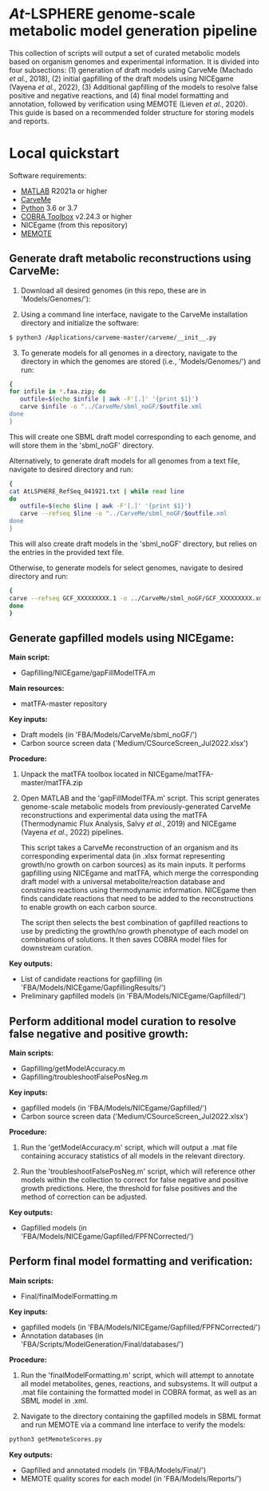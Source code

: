 *At*-LSPHERE genome-scale metabolic model generation pipeline
========================

This collection of scripts will output a set of curated metabolic models based on organism genomes and experimental information. It is divided into four subsections: (1) generation of draft models using CarveMe (Machado *et al.*, 2018), (2) initial gapfilling of the draft models using NICEgame (Vayena *et al.*, 2022), (3) Additional gapfilling of the models to resolve false positive and negative reactions, and (4) final model formatting and annotation, followed by verification using MEMOTE (Lieven *et al.*, 2020). This guide is based on a recommended folder structure for storing models and reports.

# Local quickstart

Software requirements:
  * [MATLAB](https://www.mathworks.com/products/matlab.html) R2021a or higher
  * [CarveMe](https://carveme.readthedocs.io/en/latest/installation.html)
  * [Python](https://www.python.org) 3.6 or 3.7
  * [COBRA Toolbox](https://opencobra.github.io/cobratoolbox/stable/) v2.24.3 or higher
  * NICEgame (from this repository)
  * [MEMOTE](https://memote.readthedocs.io/en/latest/)

## Generate draft metabolic reconstructions using CarveMe:
1. Download all desired genomes (in this repo, these are in 'Models/Genomes/'):

2. Using a command line interface, navigate to the CarveMe installation directory and initialize the software:
  ```bash
  $ python3 /Applications/carveme-master/carveme/__init__.py
  ```

3. To generate models for all genomes in a directory, navigate to the directory in which the genomes are stored (i.e., 'Models/Genomes/') and run:
```bash
{
for infile in *.faa.zip; do
   outfile=$(echo $infile | awk -F'[.]' '{print $1}')
   carve $infile -o "../CarveMe/sbml_noGF/$outfile.xml
done
}
```
This will create one SBML draft model corresponding to each genome, and will store them in the 'sbml_noGF' directory.

 Alternatively, to generate draft models for all genomes from a text file, navigate to desired directory and run:
```bash
{
cat AtLSPHERE_RefSeq_041921.txt | while read line 
do
   outfile=$(echo $line | awk -F'[.]' '{print $1}')
   carve --refseq $line -o "../CarveMe/sbml_noGF/$outfile.xml
done
}
```
This will also create draft models in the 'sbml_noGF' directory, but relies on the entries in the provided text file.

 Otherwise, to generate models for select genomes, navigate to desired directory and run:
```bash
{
carve --refseq GCF_XXXXXXXXX.1 -o ../CarveMe/sbml_noGF/GCF_XXXXXXXXX.xml
done
}
```

## Generate gapfilled models using NICEgame:

**Main script:**
* Gapfilling/NICEgame/gapFillModelTFA.m

**Main resources:**
  * matTFA-master repository

**Key inputs:**
  * Draft models (in 'FBA/Models/CarveMe/sbml_noGF/')
  * Carbon source screen data ('Medium/CSourceScreen_Jul2022.xlsx')

**Procedure:**
1. Unpack the matTFA toolbox located in NICEgame/matTFA-master/matTFA.zip

2. Open MATLAB and the 'gapFillModelTFA.m' script. This script generates genome-scale metabolic models from previously-generated CarveMe reconstructions and experimental data using the matTFA (Thermodynamic Flux Analysis, Salvy *et al.*, 2019) and NICEgame (Vayena *et al.*, 2022) pipelines.

     This script takes a CarveMe reconstruction of an organism and its corresponding experimental data (in .xlsx format representing growth/no growth on carbon sources) as its main inputs. It performs gapfilling using NICEgame and matTFA, which merge the corresponding draft model with a universal metabolite/reaction database and constrains reactions using thermodynamic information. NICEgame then finds candidate reactions that need to be added to the reconstructions to enable growth on each carbon source.

     The script then selects the best combination of gapfilled reactions to use by predicting the growth/no growth phenotype of each model on combinations of solutions. It then saves COBRA model files for downstream curation.

**Key outputs:**
  * List of candidate reactions for gapfilling (in 'FBA/Models/NICEgame/GapfillingResults/')
  * Preliminary gapfilled models (in 'FBA/Models/NICEgame/Gapfilled/')

## Perform additional model curation to resolve false negative and positive growth:

**Main scripts:**
  * Gapfilling/getModelAccuracy.m
  * Gapfilling/troubleshootFalsePosNeg.m

**Key inputs:**
  * gapfilled models (in 'FBA/Models/NICEgame/Gapfilled/')
  * Carbon source screen data ('Medium/CSourceScreen_Jul2022.xlsx')

**Procedure:**
1. Run the 'getModelAccuracy.m' script, which will output a .mat file containing accuracy statistics of all models in the relevant directory.

2. Run the 'troubleshootFalsePosNeg.m' script, which will reference other models within the collection to correct for false negative and positive growth predictions. Here, the threshold for false positives and the method of correction can be adjusted.

**Key outputs:**
  * Gapfilled models (in 'FBA/Models/NICEgame/Gapfilled/FPFNCorrected/')

## Perform final model formatting and verification:

**Main scripts:**
  * Final/finalModelFormatting.m

**Key inputs:**
  * gapfilled models (in 'FBA/Models/NICEgame/Gapfilled/FPFNCorrected/')
  * Annotation databases (in 'FBA/Scripts/ModelGeneration/Final/databases/')

**Procedure:**
1. Run the 'finalModelFormatting.m' script, which will attempt to annotate all model metabolites, genes, reactions, and subsystems. It will output a .mat file containing the formatted model in COBRA format, as well as an SBML model in .xml.

2. Navigate to the directory containing the gapfilled models in SBML format and run MEMOTE via a command line interface to verify the models:
```bash
python3 getMemoteScores.py
```

**Key outputs:**
  * Gapfilled and annotated models (in 'FBA/Models/Final/')
  * MEMOTE quality scores for each model (in 'FBA/Models/Reports/')